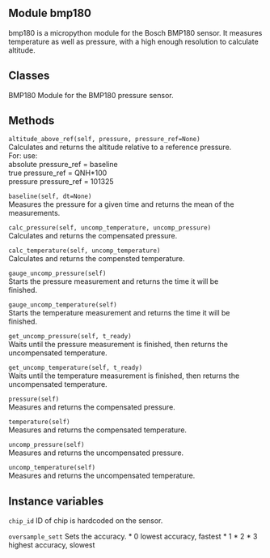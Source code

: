 Module bmp180
-----------------
bmp180 is a micropython module for the Bosch BMP180 sensor. It measures
temperature as well as pressure, with a high enough resolution to calculate
altitude.

Classes
-------
BMP180 
Module for the BMP180 pressure sensor.


Methods
--------------


```altitude_above_ref(self, pressure, pressure_ref=None)```  
    Calculates and returns the altitude relative to a reference pressure.  
    For:             use:  
        absolute        pressure_ref = baseline  
        true            pressure_ref = QNH*100  
        pressure        pressure_ref = 101325  

```baseline(self, dt=None)```  
    Measures the pressure for a given time and returns the mean of the  
    measurements.

```calc_pressure(self, uncomp_temperature, uncomp_pressure)```  
    Calculates and returns the compensated pressure.

```calc_temperature(self, uncomp_temperature)```  
    Calculates and returns the compensted temperature.

```gauge_uncomp_pressure(self)```  
    Starts the pressure measurement and returns the time it will be  
    finished.

```gauge_uncomp_temperature(self)```  
    Starts the temperature measurement and returns the time it will be  
    finished.

```get_uncomp_pressure(self, t_ready)```  
    Waits until the pressure measurement is finished, then returns the  
    uncompensated temperature.

```get_uncomp_temperature(self, t_ready)```  
    Waits until the temperature measurement is finished, then returns the  
    uncompensated temperature.

```pressure(self)```  
    Measures and returns the compensated pressure.

```temperature(self)```  
    Measures and returns the compensated temperature.

```uncomp_pressure(self)```  
    Measures and returns the uncompensated pressure.

```uncomp_temperature(self)```  
    Measures and returns the uncompensated temperature.

Instance variables
------------------
```chip_id```
    ID of chip is hardcoded on the sensor.

```oversample_sett```
    Sets the accuracy.
    * 0 lowest accuracy, fastest
    * 1
    * 2
    * 3 highest accuracy, slowest
